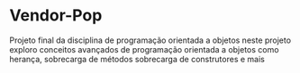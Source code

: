 # Vendor-Pop

Projeto final da disciplina de programação orientada a objetos
neste projeto exploro conceitos avançados de programação orientada a objetos como herança, sobrecarga de métodos
sobrecarga de construtores e mais
